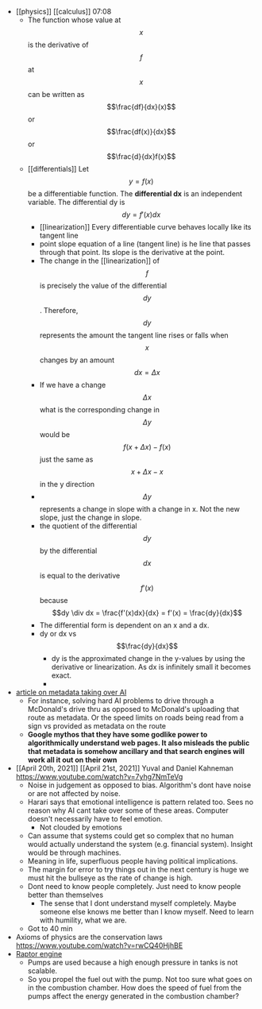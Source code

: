 - [[physics]] [[calculus]] 07:08
    - The function whose value at $$x$$ is the derivative of $$f$$ at $$x$$ can be written as
$$\frac{df}{dx}(x)$$ or $$\frac{df(x)}{dx}$$ or $$\frac{d}{dx}f(x)$$
    - [[differentials]] Let $$y = f(x)$$ be a differentiable function. The **differential dx** is an independent variable. The differential dy is $$dy = f'(x)dx$$
        - [[linearization]] Every differentiable curve behaves locally like its tangent line
        - point slope equation of a line (tangent line) is he line that passes through that point. Its slope is the derivative at the point.
        - The change in the [[linearization]] of $$f$$ is precisely the value of the differential $$dy$$. Therefore, $$dy$$ represents the amount the tangent line rises or falls when $$x$$ changes by an amount $$dx = \Delta{x}$$
        - If we have a change $$\Delta{x}$$ what is the corresponding change in $$\Delta{y}$$ would be $$f(x + \Delta{x}) - f(x)$$ just the same as $$x + \Delta{x} - x$$ in the y direction
        - $$\Delta{y}$$ represents a change in slope with a change in x. Not the new slope, just the change in slope.
        - the quotient of the differential $$dy$$ by the differential $$dx$$ is equal to the derivative $$f'(x)$$ because 
$$dy \div dx = \frac{f'(x)dx}{dx} = f'(x) = \frac{dy}{dx}$$
        - The differential form is dependent on an x and a dx.
        - dy or dx vs $$\frac{dy}{dx}$$
            - dy is the approximated change in the y-values by using the derivative or linearization. As dx is infinitely small it becomes exact.
            - 
- [article on metadata taking over AI](https://calpaterson.com/metadata.html)
    - For instance, solving hard AI problems to drive through a McDonald's drive thru as opposed to McDonald's uploading that route as metadata. Or the speed limits on roads being read from a sign vs provided as metadata on the route
    - __Google mythos that they have some godlike power to algorithmically understand web pages. It also misleads the public that metadata is somehow ancillary and that search engines will work all it out on their own__
- [[April 20th, 2021]] [[April 21st, 2021]] Yuval and Daniel Kahneman https://www.youtube.com/watch?v=7yhg7NmTeVg
    - Noise in judgement as opposed to bias. Algorithm's dont have noise or are not affected by noise.
    - Harari says that emotional intelligence is pattern related too. Sees no reason why AI cant take over some of these areas. Computer doesn't necessarily have to feel emotion.
        - Not clouded by emotions
    - Can assume that systems could get so complex that no human would actually understand the system (e.g. financial system). Insight would be through machines.
    - Meaning in life, superfluous people having political implications.
    - The margin for error to try things out in the next century is huge we must hit the bullseye as the rate of change is high.
    - Dont need to know people completely. Just need to know people better than themselves
        - The sense that I dont understand myself completely. Maybe someone else knows me better than I know myself. Need to learn with humility, what we are.
    - Got to 40 min
- Axioms of physics are the conservation laws https://www.youtube.com/watch?v=rwCQ40HjhBE
- [Raptor engine](https://www.youtube.com/watch?v=LbH1ZDImaI8)
    - Pumps are used because a high enough pressure in tanks is not scalable. 
    - So you propel the fuel out with the pump. Not too sure what goes on in the combustion chamber. How does the speed of fuel from the pumps affect the energy generated in the combustion chamber?
